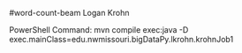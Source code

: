 #word-count-beam
Logan Krohn

PowerShell Command:
mvn compile exec:java -D exec.mainClass=edu.nwmissouri.bigDataPy.lkrohn.krohnJob1